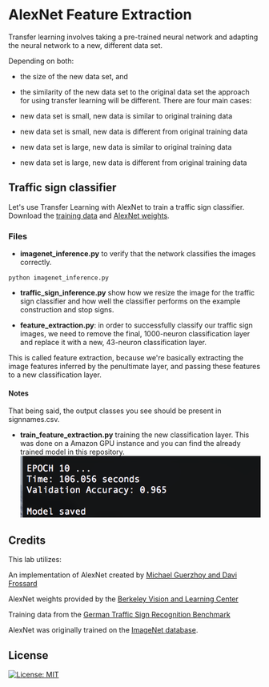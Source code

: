 # AlexNet Feature Extraction
Transfer learning involves taking a pre-trained neural network and adapting the neural network to a new, different data set.

Depending on both:

* the size of the new data set, and
* the similarity of the new data set to the original data set
the approach for using transfer learning will be different. There are four main cases:

* new data set is small, new data is similar to original training data
* new data set is small, new data is different from original training data
* new data set is large, new data is similar to original training data
* new data set is large, new data is different from original training data

## Traffic sign classifier
Let's use Transfer Learning with AlexNet to train a traffic sign classifier.
Download the [training data](https://d17h27t6h515a5.cloudfront.net/topher/2016/October/580a829f_train/train.p) and [AlexNet weights](https://d17h27t6h515a5.cloudfront.net/topher/2016/October/580d880c_bvlc-alexnet/bvlc-alexnet.npy).

[//]: # (Image References)

[image1]: ./aws_gpu_training.png "Training on a Amazon GPU instance"

### Files
* **imagenet_inference.py** to verify that the network classifies the images correctly.
```
python imagenet_inference.py
```

* **traffic_sign_inference.py** show how we resize the image for the traffic sign classifier and how well the classifier performs on the example construction and stop signs.

* **feature_extraction.py**: in order to successfully classify our traffic sign images, we need to remove the final, 1000-neuron classification layer and replace it with a new, 43-neuron classification layer.

This is called feature extraction, because we're basically extracting the image features inferred by the penultimate layer, and passing these features to a new classification layer.

#### Notes
That being said, the output classes you see should be present in signnames.csv.

* **train_feature_extraction.py** training the new classification layer. This was done on a Amazon GPU instance and you can find the already trained model in this repository.
![Training][image1]


## Credits
This lab utilizes:

An implementation of AlexNet created by [Michael Guerzhoy and Davi Frossard](http://www.cs.toronto.edu/~guerzhoy/tf_alexnet/)

AlexNet weights provided by the [Berkeley Vision and Learning Center](http://bvlc.eecs.berkeley.edu/)

Training data from the [German Traffic Sign Recognition Benchmark](http://benchmark.ini.rub.de/?section=gtsrb&subsection=news)

AlexNet was originally trained on the [ImageNet database](http://www.image-net.org/).


## License
[![License: MIT](https://img.shields.io/badge/License-MIT-yellow.svg)](https://github.com/sbatururimi/Transfer-Learning-Alexnet-Feature-Extraction/blob/master/LICENSE)


